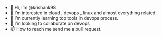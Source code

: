- 👋 Hi, I’m @krishank98
- 👀 I’m interested in cloud , devops , linux and almost everything related.
- 🌱 I’m currently learning top tools in devops process.
- 💞️ I’m looking to collaborate on devops 
- 📫 How to reach me send me a pull request.

<!---
krishank98/krishank98 is a ✨ special ✨ repository because its `README.md` (this file) appears on your GitHub profile.
You can click the Preview link to take a look at your changes.
--->




